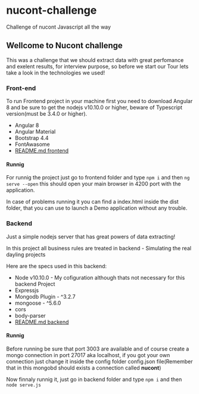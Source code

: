<h1>nucont-challenge</h1>
<p>Challenge of nucont Javascript all the way</p>
<h2>Wellcome to Nucont challenge</h2>
<p>This was a challenge that we should extract data with great perfomance and exelent results, for interview purpose, so before we start our Tour lets take a look in the technologies we used!</p>
<h3>Front-end</h3>
<p>To run Frontend project in your machine first you need to download Angular 8 and be sure to get the nodejs v10.10.0 or higher, beware of Typescript version(must be 3.4.0 or higher).</p>
<ul>
  <li>Angular 8</li>
  <li>Angular Material</li>
  <li>Bootstrap 4.4</li>
  <li>FontAwasome</li>
  <li><a href="https://github.com/titilomt/nucont-challenge/blob/master/nucont-front/README.md">README.md frontend</a></li>
</ul>
<h4>Runnig</h4>
<p>For runnig the project just go to frontend folder and type <code>npm i</code> and then <code>ng serve --open</code> this should open your main browser in 4200 port with the application.</p>
<p>In case of problems running it you can find a index.html inside the dist folder, that you can use to launch a Demo application without any trouble.</p>
<h3>Backend</h3>
<p>Just a simple nodejs server that has great powers of data extracting!</p>
<p>In this project all business rules are treated in backend - Simulating the real dayling projects</p>
<p>Here are the specs used in this backend:</p>
<ul>
  <li>Node v10.10.0 - My cofiguration although thats not necessary for this backend Project</li>
  <li>Expressjs</li>
  <li>Mongodb Plugin - ^3.2.7</li>
  <li>mongoose - ^5.6.0</li>
  <li>cors</li>
  <li>body-parser</li>
  <li><a href="https://github.com/titilomt/nucont-challenge/blob/master/nucont-back/README.md">README.md backend</a></li>
</ul>
<h4>Runnig</h4>
<p>Before running be sure that port 3003 are available and of course create a mongo connection in port 27017 aka localhost, if you got your own connection just change it inside the config folder config.json file(Remember that in this mongobd should exists a connection called <strong>nucont</strong>)</p>
<p>Now finnaly runnig it, just go in backend folder and type <code>npm i</code> and then <code>node serve.js</code></p>